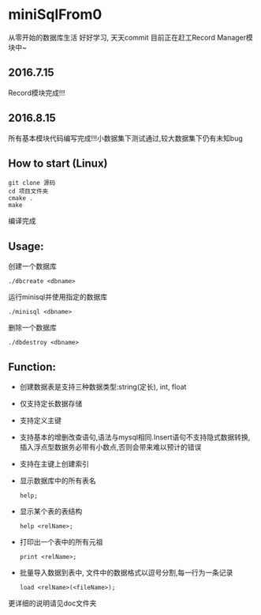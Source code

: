 # miniSqlFrom0
从零开始的数据库生活
好好学习, 天天commit
目前正在赶工Record Manager模块中~

## 2016.7.15
Record模块完成!!!

## 2016.8.15
所有基本模块代码编写完成!!!小数据集下测试通过,较大数据集下仍有未知bug

## How to start (Linux)
    git clone 源码
    cd 项目文件夹
    cmake .
    make 

编译完成

## Usage:

创建一个数据库

    ./dbcreate <dbname> 
    
运行minisql并使用指定的数据库 

    ./minisql <dbname>
    
删除一个数据库

    ./dbdestroy <dbname>
    
    
## Function:

* 创建数据表是支持三种数据类型:string(定长), int, float

* 仅支持定长数据存储

* 支持定义主键

* 支持基本的增删改查语句,语法与mysql相同.Insert语句不支持隐式数据转换,插入浮点型数据务必带有小数点,否则会带来难以预计的错误

* 支持在主键上创建索引

* 显示数据库中的所有表名

    `
    help;
    `
    
* 显示某个表的表结构

    `
    help <relName>;
    `
    
* 打印出一个表中的所有元祖

    `
    print <relName>;
    `
    
* 批量导入数据到表中, 文件中的数据格式以逗号分割,每一行为一条记录
 
    `
    load <relName>(<fileName>);
    `
    
更详细的说明请见doc文件夹 




